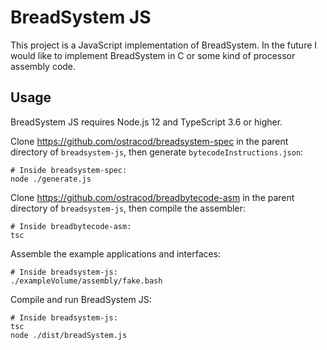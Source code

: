
# BreadSystem JS

This project is a JavaScript implementation of BreadSystem. In the future I would like to implement BreadSystem in C or some kind of processor assembly code.

## Usage

BreadSystem JS requires Node.js 12 and TypeScript 3.6 or higher.

Clone https://github.com/ostracod/breadsystem-spec in the parent directory of `breadsystem-js`, then generate `bytecodeInstructions.json`:

```
# Inside breadsystem-spec:
node ./generate.js
```

Clone https://github.com/ostracod/breadbytecode-asm in the parent directory of `breadsystem-js`, then compile the assembler:

```
# Inside breadbytecode-asm:
tsc
```

Assemble the example applications and interfaces:

```
# Inside breadsystem-js:
./exampleVolume/assembly/fake.bash
```

Compile and run BreadSystem JS:

```
# Inside breadsystem-js:
tsc
node ./dist/breadSystem.js
```


